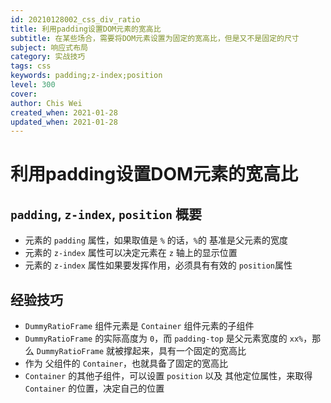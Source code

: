 ```yaml
---
id: 20210128002_css_div_ratio
title: 利用padding设置DOM元素的宽高比
subtitle: 在某些场合，需要将DOM元素设置为固定的宽高比，但是又不是固定的尺寸
subject: 响应式布局
category: 实战技巧
tags: css
keywords: padding;z-index;position
level: 300
cover: 
author: Chis Wei
created_when: 2021-01-28
updated_when: 2021-01-28
---
```


# 利用padding设置DOM元素的宽高比

## `padding`, `z-index`, `position` 概要

- 元素的 `padding` 属性，如果取值是 `%` 的话，`%`的 基准是父元素的宽度
- 元素的 `z-index` 属性可以决定元素在 `z` 轴上的显示位置
- 元素的 `z-index` 属性如果要发挥作用，必须具有有效的 `position`属性

## 经验技巧

- `DummyRatioFrame` 组件元素是 `Container` 组件元素的子组件
- `DummyRatioFrame` 的实际高度为 `0`，而 `padding-top` 是父元素宽度的 `xx%`，那么 `DummyRatioFrame` 就被撑起来，具有一个固定的宽高比
- 作为 父组件的 `Container`，也就具备了固定的宽高比
- `Container` 的其他子组件，可以设置 `position` 以及 其他定位属性，来取得 `Container` 的位置，决定自己的位置
